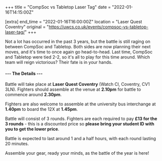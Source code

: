 +++
title = "CompSoc vs Tabletop Laser Tag"
date = "2022-01-16T14:15:00Z"

[extra]
end_time = "2022-01-16T16:00:00Z"
location = "Laser Quest Coventry"
original = "https://uwcs.co.uk/events/compsoc-vs-tabletop-laser-tag/"
+++

Not a lot has occurred in the past 3 years, but the battle is still raging on between CompSoc and Tabletop. Both sides are now planning their next moves, and it's time to once again go head-to-head. Last time, CompSoc and Tabletop were tied 2-2, so it's all to play for this time around. Which team will reign victorious? Their fate is in your hands.

#### **--- The Details ---**

Battle will take place at **Laser Quest Coventry** (Watch Cl, Coventry, CV1 3LN). Fighters should assemble at the venue at **2.10pm** for battle to commence around **2.30pm**.

Fighters are also welcome to assemble at the university bus interchange at **1.40pm** to board the 12X at **1.45pm**.

Battle will consist of 3 rounds. Fighters are each required to pay **£13 for the 3 rounds** - this is a discounted price so **please bring your student ID with you to get the lower price**.

Battle is expected to last around 1 and a half hours, with each round lasting 20 minutes.

Assemble your gear, ready your minds, as the battle of the year is here\!

